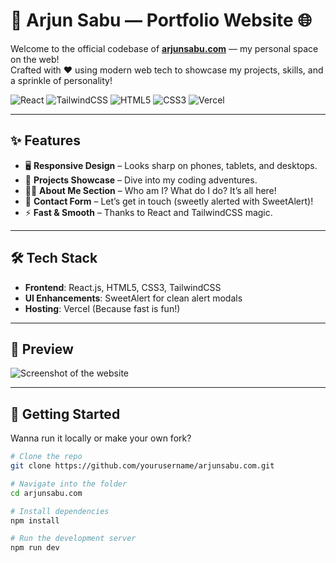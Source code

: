 # 🚀 Arjun Sabu — Portfolio Website 🌐

Welcome to the official codebase of **[arjunsabu.com](https://arjunsabu.com)** — my personal space on the web!  
Crafted with ❤️ using modern web tech to showcase my projects, skills, and a sprinkle of personality!

![React](https://img.shields.io/badge/React-%2320232a?style=for-the-badge&logo=react&logoColor=61DAFB)
![TailwindCSS](https://img.shields.io/badge/TailwindCSS-%2338B2AC?style=for-the-badge&logo=tailwind-css&logoColor=white)
![HTML5](https://img.shields.io/badge/HTML5-%23E34F26?style=for-the-badge&logo=html5&logoColor=white)
![CSS3](https://img.shields.io/badge/CSS3-%231572B6?style=for-the-badge&logo=css3&logoColor=white)
![Vercel](https://img.shields.io/badge/Hosted_on-Vercel-black?style=for-the-badge&logo=vercel)

---

## ✨ Features

- 🖥️ **Responsive Design** – Looks sharp on phones, tablets, and desktops.
- 📁 **Projects Showcase** – Dive into my coding adventures.
- 👨‍💻 **About Me Section** – Who am I? What do I do? It’s all here!
- 💌 **Contact Form** – Let’s get in touch (sweetly alerted with SweetAlert)!
- ⚡ **Fast & Smooth** – Thanks to React and TailwindCSS magic.

---

## 🛠️ Tech Stack

- **Frontend**: React.js, HTML5, CSS3, TailwindCSS
- **UI Enhancements**: SweetAlert for clean alert modals
- **Hosting**: Vercel (Because fast is fun!)

---

## 📸 Preview

![Screenshot of the website](./assets/preview.png) <!-- Replace with your screenshot path -->

---

## 🚀 Getting Started

Wanna run it locally or make your own fork?

```bash
# Clone the repo
git clone https://github.com/yourusername/arjunsabu.com.git

# Navigate into the folder
cd arjunsabu.com

# Install dependencies
npm install

# Run the development server
npm run dev
